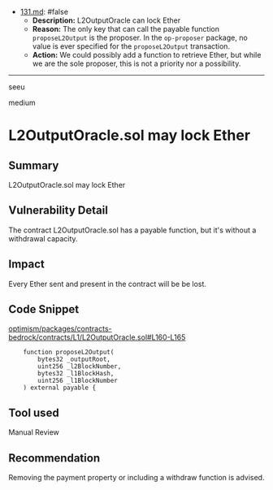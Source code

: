 
- [131.md](0-system-findings/1-processed/0-false/131.md): #false
  - **Description:** L2OutputOracle can lock Ether
  - **Reason:** The only key that can call the payable function `proposeL2Output` is the proposer. In the `op-proposer` package, no value is ever specified for the `proposeL2Output` transaction.
  - **Action:** We could possibly add a function to retrieve Ether, but while we are the sole proposer, this is not a priority nor a possibility.

---

seeu

medium

# L2OutputOracle.sol may lock Ether

## Summary

L2OutputOracle.sol may lock Ether

## Vulnerability Detail

The contract L2OutputOracle.sol has a payable function, but it's without a withdrawal capacity.

## Impact

Every Ether sent and present in the contract will be be lost.

## Code Snippet

[optimism/packages/contracts-bedrock/contracts/L1/L2OutputOracle.sol#L160-L165](https://github.com/sherlock-audit/2023-01-optimism-seeu-inspace/tree/main/optimism/packages/contracts-bedrock/contracts/L1/L2OutputOracle.sol#L160-L165)
```Solidity
    function proposeL2Output(
        bytes32 _outputRoot,
        uint256 _l2BlockNumber,
        bytes32 _l1BlockHash,
        uint256 _l1BlockNumber
    ) external payable {
```

## Tool used

Manual Review

## Recommendation

Removing the payment property or including a withdraw function is advised.
